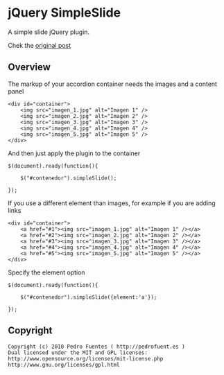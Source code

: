jQuery SimpleSlide
=============

A simple slide jQuery plugin.

Chek the [original post](http://pedrofuent.es/2009/08/transicion-de-imagenes-o-slideshow-con-jquery/)

Overview
-------

The markup of your accordion container needs the images and a content panel

    <div id="container">
        <img src="imagen_1.jpg" alt="Imagen 1" />
        <img src="imagen_2.jpg" alt="Imagen 2" />
        <img src="imagen_3.jpg" alt="Imagen 3" />
        <img src="imagen_4.jpg" alt="Imagen 4" />
        <img src="imagen_5.jpg" alt="Imagen 5" />
    </div>

And then just apply the plugin to the container

    $(document).ready(function(){
 
        $("#contenedor").simpleSlide();
 
    });

If you use a different element than images, for example if you are adding links

    <div id="container">
        <a href="#1"><img src="imagen_1.jpg" alt="Imagen 1" /></a>
        <a href="#2"><img src="imagen_2.jpg" alt="Imagen 2" /></a>
        <a href="#3"><img src="imagen_3.jpg" alt="Imagen 3" /></a>
        <a href="#4"><img src="imagen_4.jpg" alt="Imagen 4" /></a>
        <a href="#5"><img src="imagen_5.jpg" alt="Imagen 5" /></a>
    </div>

Specify the element option

    $(document).ready(function(){

        $("#contenedor").simpleSlide({element:'a'});

    });

Copyright
------------

    Copyright (c) 2010 Pedro Fuentes ( http://pedrofuent.es )
    Dual licensed under the MIT and GPL licenses:
    http://www.opensource.org/licenses/mit-license.php
    http://www.gnu.org/licenses/gpl.html